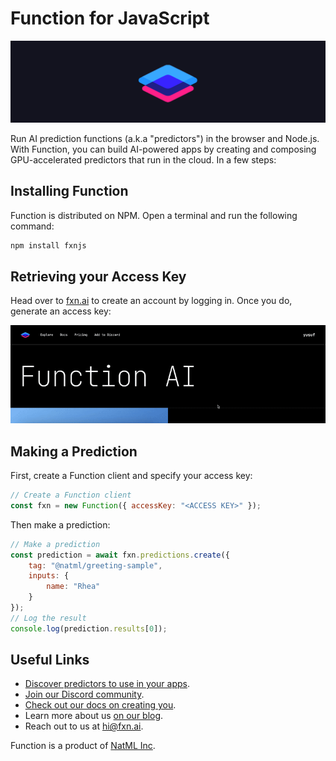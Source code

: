 # Function for JavaScript

![function logo](https://raw.githubusercontent.com/fxnai/.github/main/logo_wide.png)

Run AI prediction functions (a.k.a "predictors") in the browser and Node.js. With Function, you can build AI-powered apps by creating and composing GPU-accelerated predictors that run in the cloud. In a few steps:

## Installing Function
Function is distributed on NPM. Open a terminal and run the following command:
```bash
npm install fxnjs
```

## Retrieving your Access Key
Head over to [fxn.ai](https://fxn.ai) to create an account by logging in. Once you do, generate an access key:

![generate access key](https://raw.githubusercontent.com/fxnai/.github/main/access_key.gif)

## Making a Prediction
First, create a Function client and specify your access key:
```js
// Create a Function client
const fxn = new Function({ accessKey: "<ACCESS KEY>" });
```

Then make a prediction:
```js
// Make a prediction
const prediction = await fxn.predictions.create({
    tag: "@natml/greeting-sample",
    inputs: {
        name: "Rhea"
    }
});
// Log the result
console.log(prediction.results[0]);
```

## Useful Links
- [Discover predictors to use in your apps](https://fxn.ai/explore).
- [Join our Discord community](https://fxn.ai/community).
- [Check out our docs on creating you](https://docs.fxn.ai).
- Learn more about us [on our blog](https://blog.fxn.ai).
- Reach out to us at [hi@fxn.ai](mailto:hi@fxn.ai).

Function is a product of [NatML Inc](https://github.com/natmlx).